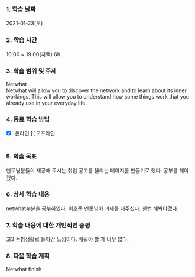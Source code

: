 ### 1. 학습 날짜 
2021-01-23(토)
​
### 2. 학습 시간
10:00 ~ 19:00(자택) 6h
​
### 3. 학습 범위 및 주제
Netwhat <br>
Netwhat will allow you to discover the network and to learn about its inner workings. This will allow you to understand how some things work that you already use in your everyday life.
​
### 4. 동료 학습 방법 
- [x] 온라인 [ ]오프라인 <br>
​
### 5. 학습 목표
멘토님분들이 제공해 주시는 취업 공고를 올리는 페이지를 만들기로 했다. 공부를 해야겠다.
​
### 6. 상세 학습 내용
netwhat부분을 공부하였다. 이호준 멘토님이 과제를 내주셨다. 한번 해봐야겠다.
​
### 7. 학습 내용에 대한 개인적인 총평
고3 수험생활로 돌아간 느낌이다. 배워야 할 게 너무 많다.
​
### 8. 다음 학습 계획
Netwhat finish